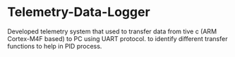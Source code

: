 # Telemetry-Data-Logger
Developed telemetry system that used to transfer data from tive c (ARM Cortex-M4F based) to PC using UART protocol. to identify different transfer functions to help in PID process.
